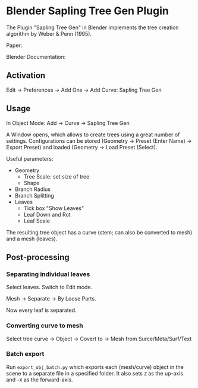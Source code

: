 # Blender Sapling Tree Gen Plugin

The Plugin "Sapling Tree Gen" in Blender implements the tree creation algorithm by Weber & Penn (1995).

Paper:

Blender Documentation:

## Activation

Edit -> Preferences -> Add Ons -> Add Curve: Sapling Tree Gen

## Usage

In Object Mode: Add -> Curve -> Sapling Tree Gen

A Window opens, which allows to create trees using a great number of settings.
Configurations can be stored (Geometry -> Preset (Enter Name) -> Export Preset) and loaded (Geometry -> Load Preset (Select).

Useful parameters:
- Geometry
    - Tree Scale: set size of tree
    - Shape
- Branch Radius
- Branch Splitting
- Leaves
    - Tick box "Show Leaves"
    - Leaf Down and Rot
    - Leaf Scale
    
The resulting tree object has a curve (stem; can also be converted to mesh) and a mesh (leaves).

## Post-processing

### Separating individual leaves

Select leaves. Switch to Edit mode.

Mesh -> Separate -> By Loose Parts.

Now every leaf is separated.

### Converting curve to mesh

Select tree curve -> Object -> Covert to -> Mesh from Surce/Meta/Surf/Text

### Batch export

Run `export_obj_batch.py` which exports each (mesh/curve) object in the scene to a separate file in a specified folder.
It also sets `Z` as the up-axis and `-X` as the forward-axis.